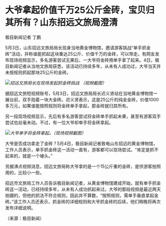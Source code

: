 # 大爷拿起价值千万25公斤金砖，宝贝归其所有？山东招远文旅局澄清

极目新闻记者 丁鹏

5月3日，山东招远文旅局局长现身当地黄金博物馆，邀请游客挑战“单手抓金砖”活动，并称谁能抓起这块重达25公斤、价值千万的金砖，可以带走。有网友发布现场视频显示，多名游客尝试无果后，一大爷将金砖用单手拿了起来。4日，极目新闻记者从当地文旅局获悉，该活动已持续多年，从未有人成功过，大爷当天并未按规则抓起那块25公斤的金砖。

![](https://inews.gtimg.com/om_bt/O3iyWo4boXdzmjLorXEJh6iRYTdtQkqkJk8xO654YIZHMAA/1000)_招远文旅局长在现场发起抓金砖挑战
（视频截图）_

据招远文旅短视频账号，5月3日，招远文旅局局长迟义贤站在当地黄金博物馆一展台前，双手抱着一块大金砖。迟义贤表示，这是25公斤的纯金金砖，价值1000多万元，如果谁能按照规则将金砖单手拿起，那金砖就归其所有。

另一段现场视频显示，先后有多名游客尝试将金砖单手抓起未果，甚至有游客双手尝试也丝毫未动。不过，有一位大爷却单手将金砖拿起。

![](https://inews.gtimg.com/om_bt/OEbB2sY4nRVeakEh5da33jRswIMKAmnN2t5_Mk697cirUAA/1000)_大爷单手将金砖拿起。（现场视频截图）_

大爷是否成功拿走了金砖？5月4日，极目新闻记者致电山东招远的黄金博物馆，工作人员表示，单手抓金砖这一活动一直有，游客都可以现场尝试。“肯定是抓不起来的，就是一个噱头。”

另据沸点视频消息，招远文旅局称大爷拿的是一个15公斤重的金砖，是供游客拍照用的，比较小一些。

招远市文旅局工作人员告诉极目新闻记者，从黄金博物馆建成开始，就有单手抓金砖这一活动，已经持续多年，从未有人成功抓起来过。大爷的那段视频是最近两天拍摄的，但他的抓法不符合规则，因此并不算数，“按照规则，需单手垂直拿起金砖。”该工作人员还表示，抓金砖的详细规则和大爷抓金砖的后续，他们稍晚将再次发布详细说明。

（来源：极目新闻）

